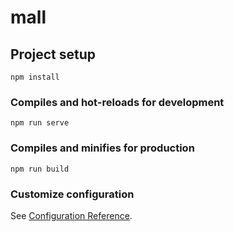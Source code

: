 <!--
 * @Author: your name
 * @Date: 2021-01-04 12:29:41
 * @LastEditTime: 2021-01-06 20:42:52
 * @LastEditors: Please set LastEditors
 * @Description: In User Settings Edit
 * @FilePath: \vueCli\mall\README.md
-->
# mall

## Project setup
```
npm install
```

### Compiles and hot-reloads for development
```
npm run serve
```

### Compiles and minifies for production
```
npm run build
```

### Customize configuration
See [Configuration Reference](https://cli.vuejs.org/config/).
